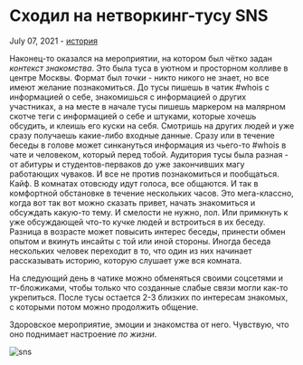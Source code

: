 # Сходил на нетворкинг-тусу SNS

July 07, 2021 - [история](https://telegra.ph/Kak-kazhetsya-sbylas-moya-letnyaya-mechta-07-07)

Наконец-то оказался на мероприятии, на котором был чётко задан *контекст знакомства*. Это была туса в уютном и просторном колливе в центре Москвы. Формат был *точки* - никто никого не знает, но все имеют желание познакомиться. До тусы пишешь в чатик #whois с информацией о себе, знакомишься с информацией о других участниках, а на месте в начале тусы пишешь маркером на малярном скотче теги с информацией о себе и штуками, которые хочешь обсудить, и клеишь его куски на себя. Смотришь на других людей и уже сразу получаешь какие-либо входные данные. Сразу или в течение беседы в голове может синкануться информация из чьего-то #whois в чате и человеком, который перед тобой. Аудитория тусы была разная - от абитуры и студентов-перваков до уже закончивших магу работающих чуваков. И все не против познакомиться и пообщаться. Кайф. В комнатах отовсюду идут голоса, все общаются. И так в комфортной обстановке в течение нескольких часов. Это мега-классно, когда вот так вот можно сказать привет, начать знакомиться и обсуждать какую-то тему. И смелости не нужно, лол. Или примкнуть к уже обсуждающей что-то кучке людей и встроиться в их беседу. Разница в возрасте может повысить интерес беседы, принести обмен опытом и вкинуть инсайты с той или иной стороны. Иногда беседа нескольких человек переходит в то, что один из них начинает рассказывать историю, которую слушает уже вся комната.

На следующий день в чатике можно обменяться своими соцсетями и тг-бложиками, чтобы только что созданные слабые связи могли как-то укрепиться. После тусы остается 2-3 близких по интересам знакомых, с которыми потом можно продолжить общение.

Здоровское мероприятие, эмоции и знакомства от него. Чувствую, что оно поднимает настроение *по жизни*.

![sns](D:\ACERTeka\wc\photos\sns.jpg)
